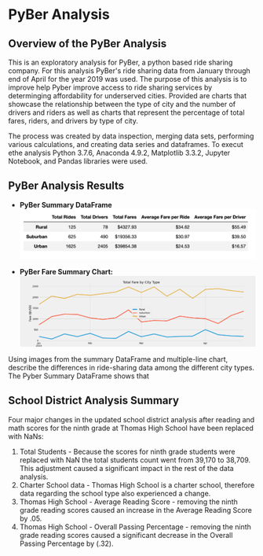 # PyBer Analysis

## Overview of the PyBer Analysis
This is an exploratory analysis for PyBer, a python based ride sharing company. For this analysis PyBer's ride sharing data from January through end of April for the year 2019 was used. The purpose of this analysis is to improve help Pyber improve access to ride sharing services by determinging affordability for underserved cities. Provided are charts that showcase the relationship between the type of city and the number of drivers and riders as well as charts that represent the percentage of total fares, riders, and drivers by type of city. 

The process was created by data inspection, merging data sets, performing various calculations, and creating data series and dataframes. To execut ethe analysis Python 3.7.6, Anaconda 4.9.2, Matplotlib 3.3.2, Jupyter Notebook, and Pandas libraries were used.

## PyBer Analysis Results 
- **PyBer Summary DataFrame** 
![summarydataframe.png](https://github.com/italiacardenas/PyBer_Analysis/blob/ca6aff57f9c72cfac747f28dab53d8889741735f/readmescreenshots/summary_dataframe.png)

- **PyBer Fare Summary Chart:** 
![Pyber_fare_summary.png](https://github.com/italiacardenas/PyBer_Analysis/blob/55598d7663b358d387f8314ea67175cf6990647d/analysis/Pyber_fare_summary.png)

Using images from the summary DataFrame and multiple-line chart, describe the differences in ride-sharing data among the different city types.
The Pyber Summary DataFrame shows that 

## School District Analysis Summary
Four major changes in the updated school district analysis after reading and math scores for the ninth grade at Thomas High School have been replaced with NaNs:
1. Total Students - Because the scores for ninth grade students were replaced with NaN the total students count went from 39,170 to 38,709. This adjustment caused a significant impact in the rest of the data analysis.
2. Charter School data - Thomas High School is a charter school, therefore data regarding the school type also experienced a change.
3. Thomas High School - Average Reading Score - removing the ninth grade reading scores caused an increase in the Average Reading Score by .05.
4. Thomas High School - Overall Passing Percentage - removing the ninth grade reading scores caused a significant decrease in the Overall Passing Percentage by (.32).

